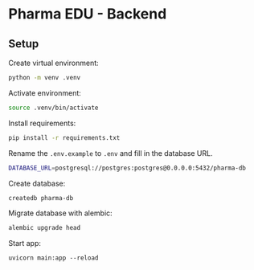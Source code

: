 # Pharma EDU - Backend

## Setup

Create virtual environment:

```bash
python -m venv .venv
```

Activate environment:

```bash
source .venv/bin/activate
```

Install requirements:

```bash
pip install -r requirements.txt
```

Rename the `.env.example` to `.env` and fill in the database URL.

```bash
DATABASE_URL=postgresql://postgres:postgres@0.0.0.0:5432/pharma-db
```

Create database:

```bash
createdb pharma-db
```

Migrate database with alembic:

```bash
alembic upgrade head
```

Start app:

```
uvicorn main:app --reload
```